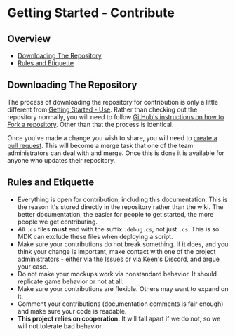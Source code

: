 # Getting Started - Contribute

## Overview

* [Downloading The Repository](#downloading-the-repository)
* [Rules and Etiquette](#rules-and-etiquette)




## Downloading The Repository

The process of downloading the repository for contribution is only a little different from [Getting Started - Use](https://github.com/malware-dev/MDK-Mockups/blob/master/Docs/Getting-Started-Use.md). Rather than checking out the repository normally, you will need to follow [GitHub's instructions on how to Fork a repository](https://help.github.com/articles/fork-a-repo/). Other than that the process is identical.



Once you've made a change you wish to share, you will need to [create a pull request](https://help.github.com/articles/creating-a-pull-request-from-a-fork/). This will become a merge task that one of the team administrators can deal with and merge. Once this is done it is available for anyone who updates their repository.




## Rules and Etiquette

* Everything is open for contribution, including this documentation. This is the reason it's stored directly in the repository rather than the wiki. The better documentation, the easier for people to get started, the more people we get contributing.
* _All_ `.cs` files **must** end with the suffix `.debug.cs`, not just `.cs`. This is so MDK can exclude these files when deploying a script.
* Make sure your contributions do not break something. If it does, and you think your change is important, make contact with one of the project administrators - either via the Issues or via Keen's Discord, and argue your case.
* Do not make your mockups work via nonstandard behavior. It should replicate game behavior or not at all.
* Make sure your contributions are flexible. Others may want to expand on it.
* Comment your contributions (documentation comments is fair enough) and make sure your code is readable.
* **This project relies on cooperation.** It will fall apart if we do not, so we will not tolerate bad behavior.
